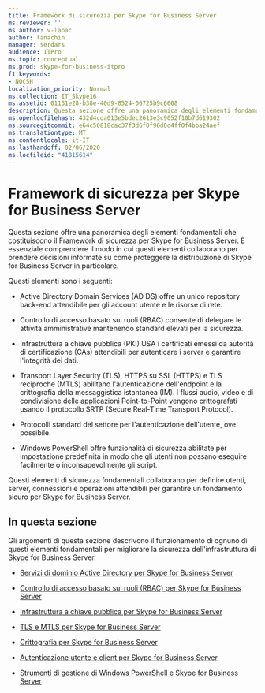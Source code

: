 ```yaml
---
title: Framework di sicurezza per Skype for Business Server
ms.reviewer: ''
ms.author: v-lanac
author: lanachin
manager: serdars
audience: ITPro
ms.topic: conceptual
ms.prod: skype-for-business-itpro
f1.keywords:
- NOCSH
localization_priority: Normal
ms.collection: IT_Skype16
ms.assetid: 01131e28-b38e-40d9-8524-06725b9c6608
description: Questa sezione offre una panoramica degli elementi fondamentali che costituiscono il Framework di sicurezza per Skype for Business Server. È essenziale comprendere il modo in cui questi elementi collaborano per prendere decisioni informate su come proteggere la distribuzione di Skype for Business Server in particolare.
ms.openlocfilehash: 432d4cda013e5bdec2613e3c9052f10b7d619302
ms.sourcegitcommit: e64c50818cac37f3d6f0f96d0d4ff0f4bba24aef
ms.translationtype: MT
ms.contentlocale: it-IT
ms.lasthandoff: 02/06/2020
ms.locfileid: "41815614"
---
```

# <a name="security-framework-for-skype-for-business-server"></a>Framework di sicurezza per Skype for Business Server
 
Questa sezione offre una panoramica degli elementi fondamentali che costituiscono il Framework di sicurezza per Skype for Business Server. È essenziale comprendere il modo in cui questi elementi collaborano per prendere decisioni informate su come proteggere la distribuzione di Skype for Business Server in particolare.
  
Questi elementi sono i seguenti:
  
- Active Directory Domain Services (AD DS) offre un unico repository back-end attendibile per gli account utente e le risorse di rete.
    
- Controllo di accesso basato sui ruoli (RBAC) consente di delegare le attività amministrative mantenendo standard elevati per la sicurezza.
    
- Infrastruttura a chiave pubblica (PKI) USA i certificati emessi da autorità di certificazione (CAs) attendibili per autenticare i server e garantire l'integrità dei dati.
    
- Transport Layer Security (TLS), HTTPS su SSL (HTTPS) e TLS reciproche (MTLS) abilitano l'autenticazione dell'endpoint e la crittografia della messaggistica istantanea (IM). I flussi audio, video e di condivisione delle applicazioni Point-to-Point vengono crittografati usando il protocollo SRTP (Secure Real-Time Transport Protocol).
    
- Protocolli standard del settore per l'autenticazione dell'utente, ove possibile.
    
- Windows PowerShell offre funzionalità di sicurezza abilitate per impostazione predefinita in modo che gli utenti non possano eseguire facilmente o inconsapevolmente gli script.
    
Questi elementi di sicurezza fondamentali collaborano per definire utenti, server, connessioni e operazioni attendibili per garantire un fondamento sicuro per Skype for Business Server.
  
## <a name="in-this-section"></a>In questa sezione

Gli argomenti di questa sezione descrivono il funzionamento di ognuno di questi elementi fondamentali per migliorare la sicurezza dell'infrastruttura di Skype for Business Server.
  
- [Servizi di dominio Active Directory per Skype for Business Server](active-directory-domain-services.md)
    
- [Controllo di accesso basato sui ruoli (RBAC) per Skype for Business Server](role-based-access-control-rbac.md)
    
- [Infrastruttura a chiave pubblica per Skype for Business Server](public-key-infrastructure-for-skype.md)
    
- [TLS e MTLS per Skype for Business Server](tls-and-mtls.md)
    
- [Crittografia per Skype for Business Server](encryption.md)
    
- [Autenticazione utente e client per Skype for Business Server](user-and-client-authentication.md)
    
- [Strumenti di gestione di Windows PowerShell e Skype for Business Server](management-tools.md)
    

